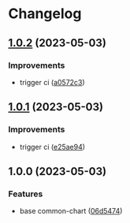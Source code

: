# Changelog

## [1.0.2](https://github.com/WDaan/common-chart/compare/v1.0.1...v1.0.2) (2023-05-03)


### Improvements

* trigger ci ([a0572c3](https://github.com/WDaan/common-chart/commit/a0572c3e3988d28ca4a7f82659d1e51dd299977e))

## [1.0.1](https://github.com/WDaan/common-chart/compare/v1.0.0...v1.0.1) (2023-05-03)


### Improvements

* trigger ci ([e25ae94](https://github.com/WDaan/common-chart/commit/e25ae94e62e765f96bb1bb2a50b39c3013eaa538))

## 1.0.0 (2023-05-03)


### Features

* base common-chart ([06d5474](https://github.com/WDaan/common-chart/commit/06d54745616692afd6754681cbd114074c47b676))
